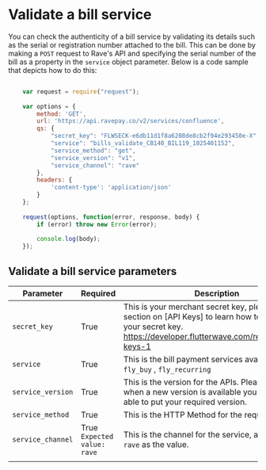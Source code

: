 # Validate a bill service

You can check the authenticity of a bill service by validating its details such as the serial or registration number attached to the bill. This can be done by making a  `POST`  request to Rave's 
API and specifying the serial number of the bill as a property in the  `service`  object parameter. Below is a code sample that depicts how to do this:

```javascript

    var request = require("request");
    
    var options = {
        method: 'GET',
        url: 'https://api.ravepay.co/v2/services/confluence',
        qs: {
            "secret_key": "FLWSECK-e6db11d1f8a6208de8cb2f94e293450e-X",
            "service": "bills_validate_CB140_BIL119_1025401152",
            "service_method": "get",
            "service_version": "v1",
            "service_channel": "rave"
        },
        headers: {
            'content-type': 'application/json'
        }
    };
    
    request(options, function(error, response, body) {
        if (error) throw new Error(error);
    
        console.log(body);
    });

```




## Validate a bill service parameters

| Parameter 	| Required 	| Description 	|
|-------------------	|-----------------------------	|-------------------------------------------------------------------------------------------------------------------------------------------------------------------------	|
| `secret_key` 	| True 	| This is your merchant secret key, please see our section on [API Keys] to learn how to retrieve your secret key. https://developer.flutterwave.com/reference#api-keys-1 	|
| `service` 	| True 	| This is the bill payment services available e.g. `fly_buy` , `fly_recurring` 	|
| `service_version` 	| True 	| This is the version for the APIs. Please set to `v1` when a new version is available you would be able to put your required version. 	|
| `service_method` 	| True 	| This is the HTTP Method for the required service. 	|
| `service_channel` 	| True `Expected value: rave` 	| This is the channel for the service, always use `rave` as the value. 	|
|  	|  	|  	|